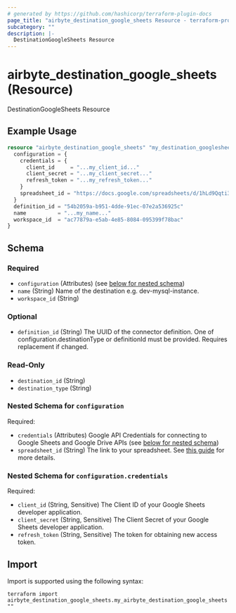 ```yaml
---
# generated by https://github.com/hashicorp/terraform-plugin-docs
page_title: "airbyte_destination_google_sheets Resource - terraform-provider-airbyte"
subcategory: ""
description: |-
  DestinationGoogleSheets Resource
---
```


# airbyte_destination_google_sheets (Resource)

DestinationGoogleSheets Resource

## Example Usage

```terraform
resource "airbyte_destination_google_sheets" "my_destination_googlesheets" {
  configuration = {
    credentials = {
      client_id     = "...my_client_id..."
      client_secret = "...my_client_secret..."
      refresh_token = "...my_refresh_token..."
    }
    spreadsheet_id = "https://docs.google.com/spreadsheets/d/1hLd9Qqti3UyLXZB2aFfUWDT7BG/edit"
  }
  definition_id = "54b2059a-b951-4dde-91ec-07e2a536925c"
  name          = "...my_name..."
  workspace_id  = "ac77879a-e5ab-4e85-8084-095399f78bac"
}
```

<!-- schema generated by tfplugindocs -->
## Schema

### Required

- `configuration` (Attributes) (see [below for nested schema](#nestedatt--configuration))
- `name` (String) Name of the destination e.g. dev-mysql-instance.
- `workspace_id` (String)

### Optional

- `definition_id` (String) The UUID of the connector definition. One of configuration.destinationType or definitionId must be provided. Requires replacement if changed.

### Read-Only

- `destination_id` (String)
- `destination_type` (String)

<a id="nestedatt--configuration"></a>
### Nested Schema for `configuration`

Required:

- `credentials` (Attributes) Google API Credentials for connecting to Google Sheets and Google Drive APIs (see [below for nested schema](#nestedatt--configuration--credentials))
- `spreadsheet_id` (String) The link to your spreadsheet. See <a href='https://docs.airbyte.com/integrations/destinations/google-sheets#sheetlink'>this guide</a> for more details.

<a id="nestedatt--configuration--credentials"></a>
### Nested Schema for `configuration.credentials`

Required:

- `client_id` (String, Sensitive) The Client ID of your Google Sheets developer application.
- `client_secret` (String, Sensitive) The Client Secret of your Google Sheets developer application.
- `refresh_token` (String, Sensitive) The token for obtaining new access token.

## Import

Import is supported using the following syntax:

```shell
terraform import airbyte_destination_google_sheets.my_airbyte_destination_google_sheets ""
```
